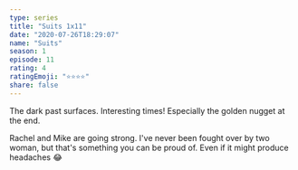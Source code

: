 ```yaml
--- 
type: series 
title: "Suits 1x11" 
date: "2020-07-26T18:29:07" 
name: "Suits" 
season: 1 
episode: 11 
rating: 4 
ratingEmoji: "⭐️⭐️⭐️⭐️" 
share: false 
---
```


The dark past surfaces. Interesting times! Especially the golden nugget at the end.

Rachel and Mike are going strong. I've never been fought over by two woman, but that's something you can be proud of. Even if it might produce headaches 😂
